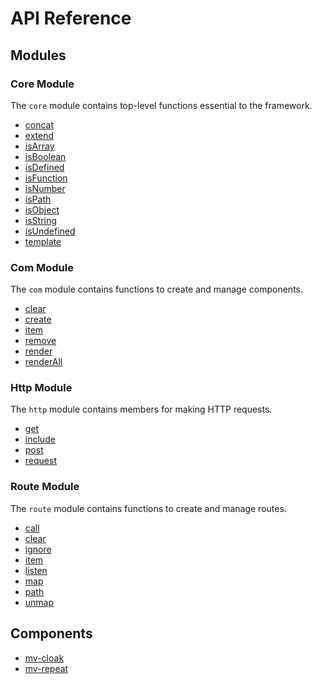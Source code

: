 # API Reference

## Modules

### Core Module

The `core` module contains top-level functions essential to the framework.

* [concat](core/concat.md)
* [extend](core/extend.md)
* [isArray](core/isArray.md)
* [isBoolean](core/isBoolean.md)
* [isDefined](core/isDefined.md)
* [isFunction](core/isFunction.md)
* [isNumber](core/isNumber.md)
* [isPath](core/isPath.md)
* [isObject](core/isObject.md)
* [isString](core/isString.md)
* [isUndefined](core/isUndefined.md)
* [template](core/template.md)

### Com Module

The `com` module contains functions to create and manage components.

* [clear](com/clear.md)
* [create](com/create.md)
* [item](com/item.md)
* [remove](com/remove.md)
* [render](com/render.md)
* [renderAll](com/renderAll.md)

### Http Module

The `http` module contains members for making HTTP requests.

* [get](http/get.md)
* [include](http/include.md)
* [post](http/post.md)
* [request](http/request.md)

### Route Module

The `route` module contains functions to create and manage routes.

* [call](route/call.md)
* [clear](route/clear.md)
* [ignore](route/ignore.md)
* [item](routes/item.md)
* [listen](route/listen.md)
* [map](route/map.md)
* [path](route/path.md)
* [unmap](route/unmap.md)

## Components

* [mv-cloak](directives/mv-cloak.md)
* [mv-repeat](directives/mv-repeat.md)